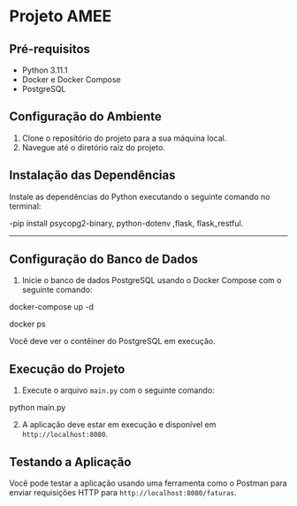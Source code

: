 # Projeto AMEE

## Pré-requisitos

- Python 3.11.1
- Docker e Docker Compose
- PostgreSQL

## Configuração do Ambiente

1. Clone o repositório do projeto para a sua máquina local.
2. Navegue até o diretório raiz do projeto.

## Instalação das Dependências

Instale as dependências do Python executando o seguinte comando no terminal:

-pip install psycopg2-binary, python-dotenv ,flask, flask_restful.

-------------------------------------------------------------------------------------------------
## Configuração do Banco de Dados

1. Inicie o banco de dados PostgreSQL usando o Docker Compose com o seguinte comando:

docker-compose up -d

docker ps


Você deve ver o contêiner do PostgreSQL em execução.

## Execução do Projeto

1. Execute o arquivo `main.py` com o seguinte comando:

python main.py


2. A aplicação deve estar em execução e disponível em `http://localhost:8080`.

## Testando a Aplicação

Você pode testar a aplicação usando uma ferramenta como o Postman para enviar requisições HTTP para `http://localhost:8080/faturas`.


